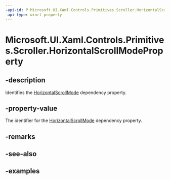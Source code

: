 ```yaml
---
-api-id: P:Microsoft.UI.Xaml.Controls.Primitives.Scroller.HorizontalScrollModeProperty
-api-type: winrt property
---
```


# Microsoft.UI.Xaml.Controls.Primitives.Scroller.HorizontalScrollModeProperty

<!--
public static Windows.UI.Xaml.DependencyProperty HorizontalScrollModeProperty { get; }
-->

## -description

Identifies the [HorizontalScrollMode](scroller_horizontalscrollmode.md) dependency property.

## -property-value

The identifier for the [HorizontalScrollMode](scroller_horizontalscrollmode.md) dependency property.

## -remarks

## -see-also

## -examples

